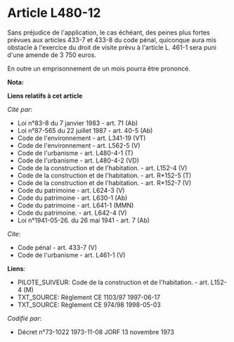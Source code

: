 # Article L480-12

Sans préjudice de l'application, le cas échéant, des peines plus fortes prévues aux articles 433-7 et 433-8 du code pénal,
quiconque aura mis obstacle à l'exercice du droit de visite prévu à l'article L. 461-1 sera puni d'une amende de 3 750
euros. 

En outre un emprisonnement de un mois pourra être prononcé.

**Nota:**



**Liens relatifs à cet article**

_Cité par_:

  - Loi n°83-8 du 7 janvier 1983 - art. 71 (Ab)
  - Loi n°87-565 du 22 juillet 1987 - art. 40-5 (Ab)
  - Code de l'environnement - art. L341-19 (VT)
  - Code de l'environnement - art. L562-5 (V)
  - Code de l'urbanisme - art. L480-4-1 (T)
  - Code de l'urbanisme - art. L480-4-2 (VD)
  - Code de la construction et de l'habitation. - art. L152-4 (V)
  - Code de la construction et de l'habitation. - art. R*152-5 (T)
  - Code de la construction et de l'habitation. - art. R*152-7 (V)
  - Code du patrimoine - art. L624-3 (V)
  - Code du patrimoine - art. L630-1 (Ab)
  - Code du patrimoine - art. L641-1 (MMN)
  - Code du patrimoine. - art. L642-4 (V)
  - Loi n°1941-05-26. du 26 mai 1941 - art. 7 (Ab)

_Cite_:

  - Code pénal - art. 433-7 (V)
  - Code de l'urbanisme - art. L461-1 (V)

**Liens**:

  - PILOTE_SUIVEUR: Code de la construction et de l'habitation. - art. L152-4 (M)
  - TXT_SOURCE: Règlement CE 1103/97 1997-06-17
  - TXT_SOURCE: Règlement CE 974/98 1998-05-03

_Codifié par_:

  - Décret n°73-1022 1973-11-08 JORF 13 novembre 1973
